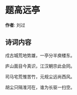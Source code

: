 # 题高远亭

**作者**: 刘过

## 诗词内容

戍古城荒地势雄，一亭分半庾楼东。

庐山面目今真识，江汉朝宗此会同。

司马宅荒惟苦竹，元规尘远尚西风。

胡尘只隔淮河在，谁为长驱一扫空。

